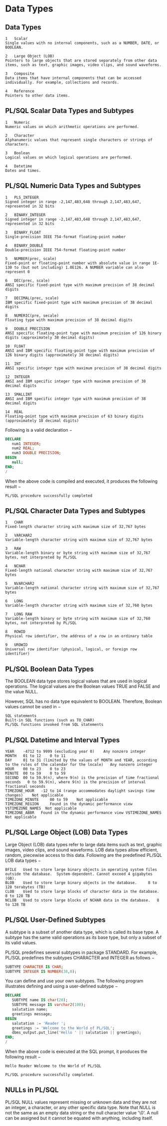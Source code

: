 # Data Types

## Data Types
```
1 	Scalar
Single values with no internal components, such as a NUMBER, DATE, or BOOLEAN.

2 	Large Object (LOB)
Pointers to large objects that are stored separately from other data items, such as text, graphic images, video clips, and sound waveforms.

3 	Composite
Data items that have internal components that can be accessed individually. For example, collections and records.

4 	Reference
Pointers to other data items.
```

## PL/SQL Scalar Data Types and Subtypes
```
1 	Numeric
Numeric values on which arithmetic operations are performed.

2 	Character
Alphanumeric values that represent single characters or strings of characters.

3 	Boolean
Logical values on which logical operations are performed.

4 	Datetime
Dates and times.
```

## PL/SQL Numeric Data Types and Subtypes
```
1 	PLS_INTEGER
Signed integer in range -2,147,483,648 through 2,147,483,647, represented in 32 bits

2 	BINARY_INTEGER
Signed integer in range -2,147,483,648 through 2,147,483,647, represented in 32 bits

3 	BINARY_FLOAT
Single-precision IEEE 754-format floating-point number

4 	BINARY_DOUBLE
Double-precision IEEE 754-format floating-point number

5 	NUMBER(prec, scale)
Fixed-point or floating-point number with absolute value in range 1E-130 to (but not including) 1.0E126. A NUMBER variable can also represent 0

6 	DEC(prec, scale)
ANSI specific fixed-point type with maximum precision of 38 decimal digits

7 	DECIMAL(prec, scale)
IBM specific fixed-point type with maximum precision of 38 decimal digits

8 	NUMERIC(pre, secale)
Floating type with maximum precision of 38 decimal digits

9 	DOUBLE PRECISION
ANSI specific floating-point type with maximum precision of 126 binary digits (approximately 38 decimal digits)

10 	FLOAT
ANSI and IBM specific floating-point type with maximum precision of 126 binary digits (approximately 38 decimal digits)

11 	INT
ANSI specific integer type with maximum precision of 38 decimal digits

12 	INTEGER
ANSI and IBM specific integer type with maximum precision of 38 decimal digits

13 	SMALLINT
ANSI and IBM specific integer type with maximum precision of 38 decimal digits

14 	REAL
Floating-point type with maximum precision of 63 binary digits (approximately 18 decimal digits)
```

Following is a valid declaration −
```sql
DECLARE 
   num1 INTEGER; 
   num2 REAL; 
   num3 DOUBLE PRECISION; 
BEGIN 
   null; 
END; 
/ 
```

When the above code is compiled and executed, it produces the following result −
```
PL/SQL procedure successfully completed 
```

## PL/SQL Character Data Types and Subtypes
```
1 	CHAR
Fixed-length character string with maximum size of 32,767 bytes

2 	VARCHAR2
Variable-length character string with maximum size of 32,767 bytes

3 	RAW
Variable-length binary or byte string with maximum size of 32,767 bytes, not interpreted by PL/SQL

4 	NCHAR
Fixed-length national character string with maximum size of 32,767 bytes

5 	NVARCHAR2
Variable-length national character string with maximum size of 32,767 bytes

6 	LONG
Variable-length character string with maximum size of 32,760 bytes

7 	LONG RAW
Variable-length binary or byte string with maximum size of 32,760 bytes, not interpreted by PL/SQL

8 	ROWID
Physical row identifier, the address of a row in an ordinary table

9 	UROWID
Universal row identifier (physical, logical, or foreign row identifier)
```

## PL/SQL Boolean Data Types
The BOOLEAN data type stores logical values that are used in logical operations. 
The logical values are the Boolean values TRUE and FALSE and the value NULL.

However, SQL has no data type equivalent to BOOLEAN. Therefore, Boolean values cannot be used in −
```
SQL statements
Built-in SQL functions (such as TO_CHAR)
PL/SQL functions invoked from SQL statements
```

## PL/SQL Datetime and Interval Types
```
YEAR 	-4712 to 9999 (excluding year 0) 	Any nonzero integer
MONTH 	01 to 12 	0 to 11
DAY 	01 to 31 (limited by the values of MONTH and YEAR, according to the rules of the calendar for the locale) 	Any nonzero integer
HOUR 	00 to 23 	0 to 23
MINUTE 	00 to 59 	0 to 59
SECOND 	00 to 59.9(n), where 9(n) is the precision of time fractional seconds 	0 to 59.9(n), where 9(n) is the precision of interval fractional seconds
TIMEZONE_HOUR 	-12 to 14 (range accommodates daylight savings time changes) 	Not applicable
TIMEZONE_MINUTE 	00 to 59 	Not applicable
TIMEZONE_REGION 	Found in the dynamic performance view V$TIMEZONE_NAMES 	Not applicable
TIMEZONE_ABBR 	Found in the dynamic performance view V$TIMEZONE_NAMES 	Not applicable
```

## PL/SQL Large Object (LOB) Data Types
Large Object (LOB) data types refer to large data items such as text, graphic images, video clips, and sound waveforms. 
LOB data types allow efficient, random, piecewise access to this data. 
Following are the predefined PL/SQL LOB data types −

```
BFILE 	Used to store large binary objects in operating system files outside the database. 	System-dependent. Cannot exceed 4 gigabytes (GB).
BLOB 	Used to store large binary objects in the database. 	8 to 128 terabytes (TB)
CLOB 	Used to store large blocks of character data in the database. 	8 to 128 TB
NCLOB 	Used to store large blocks of NCHAR data in the database. 	8 to 128 TB
```

## PL/SQL User-Defined Subtypes
A subtype is a subset of another data type, which is called its base type. 
A subtype has the same valid operations as its base type, but only a subset of its valid values.

PL/SQL predefines several subtypes in package STANDARD. 
For example, PL/SQL predefines the subtypes CHARACTER and INTEGER as follows −

```sql
SUBTYPE CHARACTER IS CHAR; 
SUBTYPE INTEGER IS NUMBER(38,0);
```

You can define and use your own subtypes.
The following program illustrates defining and using a user-defined subtype −
```sql
DECLARE 
   SUBTYPE name IS char(20); 
   SUBTYPE message IS varchar2(100); 
   salutation name; 
   greetings message; 
BEGIN 
   salutation := 'Reader '; 
   greetings := 'Welcome to the World of PL/SQL'; 
   dbms_output.put_line('Hello ' || salutation || greetings); 
END; 
/ 
```

When the above code is executed at the SQL prompt, it produces the following result −
```
Hello Reader Welcome to the World of PL/SQL 
 
PL/SQL procedure successfully completed. 
```

## NULLs in PL/SQL
PL/SQL NULL values represent missing or unknown data and they are not an integer, a character, or any other specific data type. 
Note that NULL is not the same as an empty data string or the null character value '\0'. 
A null can be assigned but it cannot be equated with anything, including itself.

